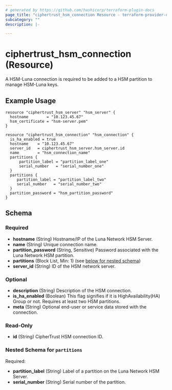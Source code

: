 ```yaml
---
# generated by https://github.com/hashicorp/terraform-plugin-docs
page_title: "ciphertrust_hsm_connection Resource - terraform-provider-ciphertrust"
subcategory: ""
description: |-

---
```


# ciphertrust_hsm_connection (Resource)

A HSM-Luna connection is required to be added to a HSM partition to manage HSM-Luna keys.

## Example Usage

```hcl
resource "ciphertrust_hsm_server" "hsm_server" {
  hostname        = "10.123.45.67"
  hsm_certificate = "hsm-server.pem"
}

resource "ciphertrust_hsm_connection" "hsm_connection" {
  is_ha_enabled = true
  hostname    = "10.123.45.67"
  server_id   = ciphertrust_hsm_server.hsm_server.id
  name        = "hsm_connection_name"
  partitions {
      partition_label = "partition_label_one"
      serial_number   = "serial_number_one"
  }
  partitions {
     partition_label = "partition_label_two"
     serial_number   = "serial_number_two"
  }
  partition_password = "hsm_partition_password"
}
```

<!-- schema generated by tfplugindocs -->
## Schema

### Required

- **hostname** (String) Hostname/IP of the Luna Network HSM Server.
- **name** (String) Unique connection name.
- **partition_password** (String, Sensitive) Password associated with the Luna Network HSM partition.
- **partitions** (Block List, Min: 1) (see [below for nested schema](#nestedblock--partitions))
- **server_id** (String) ID of the HSM network server.

### Optional

- **description** (String) Description of the HSM connection.
- **is_ha_enabled** (Boolean) This flag signifies if it is HighAvailability(HA) Group or not. Requires at least two HSM partitions.
- **meta** (String) Optional end-user or service data stored with the connection.

### Read-Only

- **id** (String) CipherTrust HSM connection ID.

<a id="nestedblock--partitions"></a>
### Nested Schema for `partitions`

Required:

- **partition_label** (String) Label of a partition on the Luna Network HSM Server.
- **serial_number** (String) Serial number of the partition.


